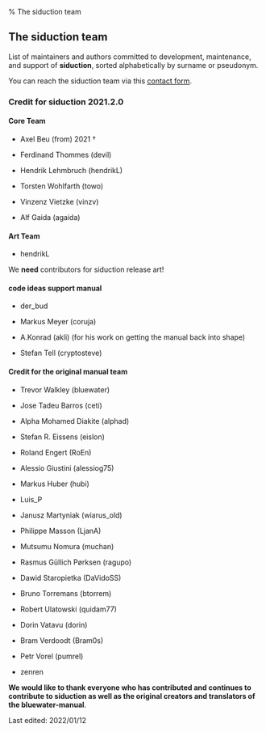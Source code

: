% The siduction team

## The siduction team

<!--Alphabetically sorted by family name or pseudonym list of maintainers and authors, who are committed to the development, maintenance and support of **siduction**. -->

List of maintainers and authors committed to development, maintenance, and support of **siduction**, sorted alphabetically by surname or pseudonym.

You can reach the siduction team via this [contact form](https://forum.siduction.org/index.php?action=contact).


### Credit for siduction 2021.2.0

#### Core Team

+ Axel Beu (from) 2021 †

+ Ferdinand Thommes (devil) 

+ Hendrik Lehmbruch (hendrikL)

+ Torsten Wohlfarth (towo)

+ Vinzenz Vietzke (vinzv)

+ Alf Gaida (agaida)

#### Art Team

+ hendrikL

We **need** contributors for siduction release art!

#### code ideas support manual

+ der_bud

+ Markus Meyer (coruja)

+ A.Konrad (akli) (for his work on getting the manual back into shape)

+ Stefan Tell (cryptosteve)

#### Credit for the original manual team

+ Trevor Walkley (bluewater)

+ Jose Tadeu Barros (ceti)

+ Alpha Mohamed Diakite (alphad)

+ Stefan R. Eissens (eislon)

+ Roland Engert (RoEn)

+ Alessio Giustini (alessiog75)

+ Markus Huber (hubi)

+ Luis_P

+ Janusz Martyniak (wiarus_old)

+ Philippe Masson (LjanA)

+ Mutsumu Nomura (muchan)

+ Rasmus Güllich Pørksen (ragupo)

+ Dawid Staropietka (DaVidoSS)

+ Bruno Torremans (btorrem)

+ Robert Ulatowski (quidam77)

+ Dorin Vatavu (dorin)

+ Bram Verdoodt (Bram0s)

+ Petr Vorel (pumrel)

+ zenren

**We would like to thank everyone who has contributed and continues to contribute to siduction as well as the original creators and translators of the bluewater-manual**.

<div id="rev">Last edited: 2022/01/12</div>
